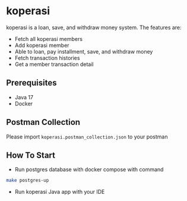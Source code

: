 # koperasi

koperasi is a loan, save, and withdraw money system. The features are:

- Fetch all koperasi members
- Add koperasi member
- Able to loan, pay installment, save, and withdraw money
- Fetch transaction histories
- Get a member transaction detail

## Prerequisites
- Java 17
- Docker

## Postman Collection

Please import `koperasi.postman_collection.json` to your postman

## How To Start

- Run postgres database with docker compose with command
```sh
make postgres-up
```

- Run koperasi Java app with your IDE